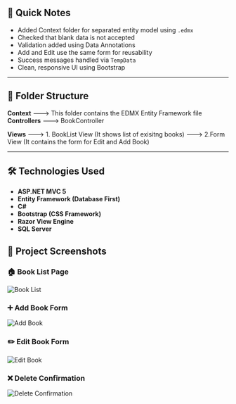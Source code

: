 ## 📝 Quick Notes

- Added Context folder for separated entity model using `.edmx`
- Checked that blank data is not accepted
- Validation added using Data Annotations
- Add and Edit use the same form for reusability
- Success messages handled via `TempData`
- Clean, responsive UI using Bootstrap
  
---
## 📁 Folder Structure

**Context**      ---> This folder contains the EDMX Entity Framework file  
**Controllers**  ---> BookController  

**Views**         --->     1. BookList View (It shows list of exisitng books)
                  --->    2.Form View (It contains the form for Edit and Add Book)  

---

## 🛠️ Technologies Used

- **ASP.NET MVC 5**
- **Entity Framework (Database First)**
- **C#**
- **Bootstrap (CSS Framework)**
- **Razor View Engine**
- **SQL Server**

## 📸 Project Screenshots

### 🏠 Book List Page
![Book List](screenshots/book-list.png)

### ➕ Add Book Form
![Add Book](screenshots/add-book.png)

### ✏️ Edit Book Form
![Edit Book](screenshots/edit-book.png)

### ❌ Delete Confirmation
![Delete Confirmation](screenshots/delete-confirmation.png)

